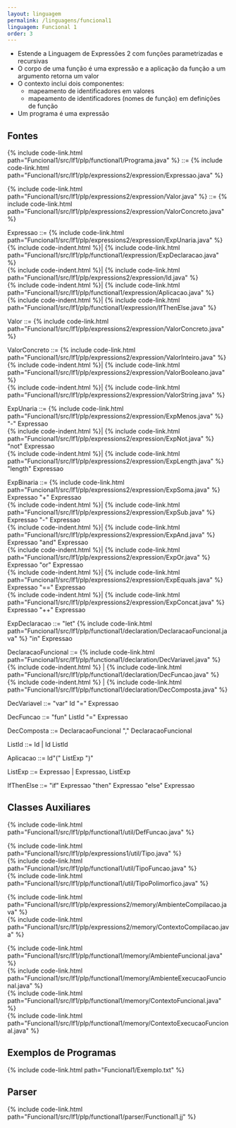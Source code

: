 ```yaml
---
layout: linguagem
permalink: /linguagens/funcional1
linguagem: Funcional 1
order: 3
---
```


- Estende a Linguagem de Expressões 2 com funções parametrizadas e recursivas
- O corpo de uma função é uma expressão e a aplicação da função a um argumento retorna um valor
- O contexto inclui dois componentes:
    - mapeamento de identificadores em valores
    - mapeamento de identificadores (nomes de função) em definições de função
- Um programa é uma expressão

## Fontes

{% include code-link.html path="Funcional1/src/lf1/plp/functional1/Programa.java" %} ::= {% include code-link.html path="Funcional1/src/lf1/plp/expressions2/expression/Expressao.java" %}

{% include code-link.html path="Funcional1/src/lf1/plp/expressions2/expression/Valor.java" %} ::= {% include code-link.html path="Funcional1/src/lf1/plp/expressions2/expression/ValorConcreto.java" %}

Expressao ::= {% include code-link.html path="Funcional1/src/lf1/plp/expressions2/expression/ExpUnaria.java" %}\
{% include code-indent.html %}| {% include code-link.html path="Funcional1/src/lf1/plp/functional1/expression/ExpDeclaracao.java" %}\
{% include code-indent.html %}| {% include code-link.html path="Funcional1/src/lf1/plp/expressions2/expression/Id.java" %}\
{% include code-indent.html %}| {% include code-link.html path="Funcional1/src/lf1/plp/functional1/expression/Aplicacao.java" %}\
{% include code-indent.html %}| {% include code-link.html path="Funcional1/src/lf1/plp/functional1/expression/IfThenElse.java" %}

Valor ::= {% include code-link.html path="Funcional1/src/lf1/plp/expressions2/expression/ValorConcreto.java" %}

ValorConcreto ::= {% include code-link.html path="Funcional1/src/lf1/plp/expressions2/expression/ValorInteiro.java" %}\
{% include code-indent.html %}| {% include code-link.html path="Funcional1/src/lf1/plp/expressions2/expression/ValorBooleano.java" %}\
{% include code-indent.html %}| {% include code-link.html path="Funcional1/src/lf1/plp/expressions2/expression/ValorString.java" %}

ExpUnaria ::= {% include code-link.html path="Funcional1/src/lf1/plp/expressions2/expression/ExpMenos.java" %} "-" Expressao  
{% include code-indent.html %}| {% include code-link.html path="Funcional1/src/lf1/plp/expressions2/expression/ExpNot.java" %} "not" Expressao  
{% include code-indent.html %}| {% include code-link.html path="Funcional1/src/lf1/plp/expressions2/expression/ExpLength.java" %} "length" Expressao

ExpBinaria ::= {% include code-link.html path="Funcional1/src/lf1/plp/expressions2/expression/ExpSoma.java" %} Expressao "+" Expressao  
{% include code-indent.html %}| {% include code-link.html path="Funcional1/src/lf1/plp/expressions2/expression/ExpSub.java" %} Expressao "-" Expressao  
{% include code-indent.html %}| {% include code-link.html path="Funcional1/src/lf1/plp/expressions2/expression/ExpAnd.java" %} Expressao "and" Expressao  
{% include code-indent.html %}| {% include code-link.html path="Funcional1/src/lf1/plp/expressions2/expression/ExpOr.java" %} Expressao "or" Expressao  
{% include code-indent.html %}| {% include code-link.html path="Funcional1/src/lf1/plp/expressions2/expression/ExpEquals.java" %} Expressao "==" Expressao  
{% include code-indent.html %}| {% include code-link.html path="Funcional1/src/lf1/plp/expressions2/expression/ExpConcat.java" %} Expressao "++" Expressao

ExpDeclaracao ::= "let" {% include code-link.html path="Funcional1/src/lf1/plp/functional1/declaration/DeclaracaoFuncional.java" %} "in" Expressao

DeclaracaoFuncional ::= {% include code-link.html path="Funcional1/src/lf1/plp/functional1/declaration/DecVariavel.java" %}  
{% include code-indent.html %} | {% include code-link.html path="Funcional1/src/lf1/plp/functional1/declaration/DecFuncao.java" %}  
{% include code-indent.html %} | {% include code-link.html path="Funcional1/src/lf1/plp/functional1/declaration/DecComposta.java" %}

DecVariavel ::= "var" Id "=" Expressao

DecFuncao ::= "fun" ListId "=" Expressao

DecComposta ::= DeclaracaoFuncional "," DeclaracaoFuncional

ListId ::= Id  \|  Id ListId

Aplicacao ::=  Id"(" ListExp ")"

ListExp ::= Expressao \| Expressao, ListExp

IfThenElse ::= "if" Expressao "then" Expressao "else" Expressao


## Classes Auxiliares

{% include code-link.html path="Funcional1/src/lf1/plp/functional1/util/DefFuncao.java" %}

{% include code-link.html path="Funcional1/src/lf1/plp/expressions1/util/Tipo.java" %}\
{% include code-link.html path="Funcional1/src/lf1/plp/functional1/util/TipoFuncao.java" %}\
{% include code-link.html path="Funcional1/src/lf1/plp/functional1/util/TipoPolimorfico.java" %}

{% include code-link.html path="Funcional1/src/lf1/plp/expressions2/memory/AmbienteCompilacao.java" %}\
{% include code-link.html path="Funcional1/src/lf1/plp/expressions2/memory/ContextoCompilacao.java" %}

{% include code-link.html path="Funcional1/src/lf1/plp/functional1/memory/AmbienteFuncional.java" %}\
{% include code-link.html path="Funcional1/src/lf1/plp/functional1/memory/AmbienteExecucaoFuncional.java" %}\
{% include code-link.html path="Funcional1/src/lf1/plp/functional1/memory/ContextoFuncional.java" %}\
{% include code-link.html path="Funcional1/src/lf1/plp/functional1/memory/ContextoExecucaoFuncional.java" %}

## Exemplos de Programas

{% include code-link.html path="Funcional1/Exemplo.txt" %}

## Parser

{% include code-link.html path="Funcional1/src/lf1/plp/functional1/parser/Functional1.jj" %}
